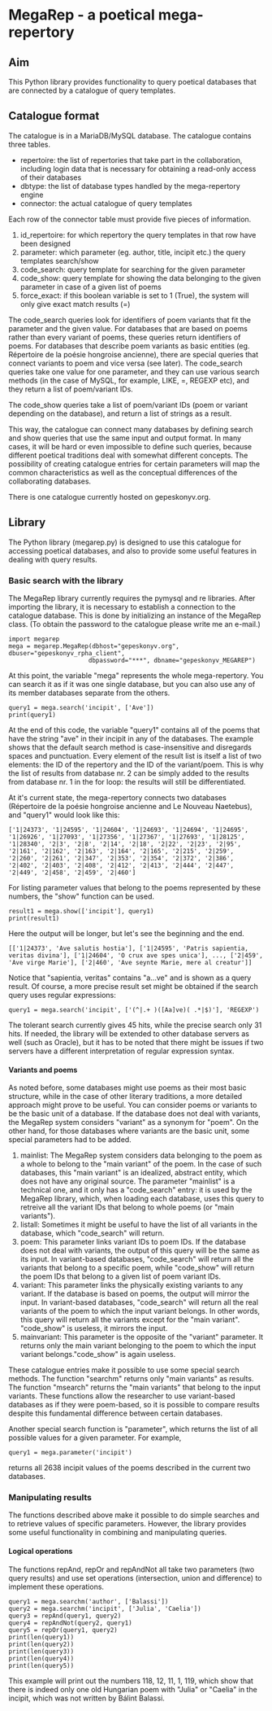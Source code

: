 # MegaRep - a poetical mega-repertory

## Aim

This Python library provides functionality to query poetical databases that are connected by a catalogue of query templates.

## Catalogue format

The catalogue is in a MariaDB/MySQL database. The catalogue contains three tables.
- repertoire: the list of repertories that take part in the collaboration, including login data that is necessary for obtaining a read-only access of their databases
- dbtype: the list of database types handled by the mega-repertory engine
- connector: the actual catalogue of query templates

Each row of the connector table must provide five pieces of information.
1. id_repertoire: for which repertory the query templates in that row have been designed
2. parameter: which parameter (eg. author, title, incipit etc.) the query templates search/show
3. code_search: query template for searching for the given parameter
4. code_show: query template for showing the data belonging to the given parameter in case of a given list of poems
5. force_exact: if this boolean variable is set to 1 (True), the system will only give exact match results (=)

The code_search queries look for identifiers of poem variants that fit the parameter and the given value. For databases that are based on poems rather than every variant of poems, these queries return identifiers of poems. For databases that describe poem variants as basic entities (eg. Répertoire de la poésie hongroise ancienne), there are special queries that connect variants to poem and vice versa (see later). The code_search queries take one value for one parameter, and they can use various search methods (in the case of MySQL, for example, LIKE, =, REGEXP etc), and they return a list of poem/variant IDs.

The code_show queries take a list of poem/variant IDs (poem or variant depending on the database), and return a list of strings as a result.

This way, the catalogue can connect many databases by defining search and show queries that use the same input and output format. In many cases, it will be hard or even impossible to define such queries, because different poetical traditions deal with somewhat different concepts. The possibility of creating catalogue entries for certain parameters will map the common characteristics as well as the conceptual differences of the collaborating databases.

There is one catalogue currently hosted on gepeskonyv.org.

## Library

The Python library (megarep.py) is designed to use this catalogue for accessing poetical databases, and also to provide some useful features in dealing with query results.

### Basic search with the library

The MegaRep library currently requires the pymysql and re libraries. After importing the library, it is necessary to establish a connection to the catalogue database. This is done by initializing an instance of the MegaRep class. (To obtain the password to the catalogue please write me an e-mail.)

    import megarep
    mega = megarep.MegaRep(dbhost="gepeskonyv.org", dbuser="gepeskonyv_rpha_client",
                          dbpassword="***", dbname="gepeskonyv_MEGAREP")

At this point, the variable "mega" represents the whole mega-repertory. You can search it as if it was one single database, but you can also use any of its member databases separate from the others.

    query1 = mega.search('incipit', ['Ave'])
    print(query1)

At the end of this code, the variable "query1" contains all of the poems that have the string "ave" in their incipit in any of the databases. The example shows that the default search method is case-insensitive and disregards spaces and punctuation. Every element of the result list is itself a list of two elements: the ID of the repertory and the ID of the variant/poem. This is why the list of results from database nr. 2 can be simply added to the results from database nr. 1 in the for loop: the results will still be differentiated.

At it's current state, the mega-repertory connects two databases (Répertoire de la poésie hongroise ancienne and Le Nouveau Naetebus), and "query1" would look like this:

    ['1|24373', '1|24595', '1|24604', '1|24693', '1|24694', '1|24695', '1|26926', '1|27093', '1|27356', '1|27367', '1|27693', '1|28125', '1|28340', '2|3', '2|8', '2|14', '2|18', '2|22', '2|23', '2|95', '2|161', '2|162', '2|163', '2|164', '2|165', '2|215', '2|259', '2|260', '2|261', '2|347', '2|353', '2|354', '2|372', '2|386', '2|402', '2|403', '2|408', '2|412', '2|413', '2|444', '2|447', '2|449', '2|458', '2|459', '2|460']

For listing parameter values that belong to the poems represented by these numbers, the "show" function can be used.

    result1 = mega.show(['incipit'], query1)
    print(result1)

Here the output will be longer, but let's see the beginning and the end.

    [['1|24373', 'Ave salutis hostia'], ['1|24595', 'Patris sapientia, veritas divina'], ['1|24604', 'O crux ave spes unica'], ..., ['2|459', 'Ave virge Marie'], ['2|460', 'Ave seynte Marie, mere al creatur']]

Notice that "sapientia, veritas" contains "a...ve" and is shown as a query result. Of course, a more precise result set might be obtained if the search query uses regular expressions:

    query1 = mega.search('incipit', ['(^|.+ )([Aa]ve)( .*|$)'], 'REGEXP')

The tolerant search currently gives 45 hits, while the precise search only 31 hits. If needed, the library will be extended to other database servers as well (such as Oracle), but it has to be noted that there might be issues if two servers have a different interpretation of regular expression syntax.

#### Variants and poems

As noted before, some databases might use poems as their most basic structure, while in the case of other literary traditions, a more detailed approach might prove to be useful. You can consider poems or variants to be the basic unit of a database. If the database does not deal with variants, the MegaRep system considers "variant" as a synonym for "poem". On the other hand, for those databases where variants are the basic unit, some special parameters had to be added.

1. mainlist: The MegaRep system considers data belonging to the poem as a whole to belong to the "main variant" of the poem. In the case of such databases, this "main variant" is an idealized, abstract entity, which does not have any original source. The parameter "mainlist" is a technical one, and it only has a "code_search" entry: it is used by the MegaRep library, which, when loading each database, uses this query to retreive all the variant IDs that belong to whole poems (or "main variants").
2. listall: Sometimes it might be useful to have the list of all variants in the database, which "code_search" will return.
3. poem: This parameter links variant IDs to poem IDs. If the database does not deal with variants, the output of this query will be the same as its input. In variant-based databases, "code_search" will return all the variants that belong to a specific poem, while "code_show" will return the poem IDs that belong to a given list of poem variant IDs.
4. variant: This parameter links the physically existing variants to any variant. If the database is based on poems, the output will mirror the input. In variant-based databases, "code_search" will return all the real variants of the poem to which the input variant belongs. In other words, this query will return all the variants except for the "main variant". "code_show" is useless, it mirrors the input.
5. mainvariant: This parameter is the opposite of the "variant" parameter. It returns only the main variant belonging to the poem to which the input variant belongs."code_show" is again useless.

These catalogue entries make it possible to use some special search methods. The function "searchm" returns only "main variants" as results. The function "msearch" returns the "main variants" that belong to the input variants. These functions allow the researcher to use variant-based databases as if they were poem-based, so it is possible to compare results despite this fundamental difference between certain databases.

Another special search function is "parameter", which returns the list of all possible values for a given parameter. For example,

    query1 = mega.parameter('incipit')

returns all 2638 incipit values of the poems described in the current two databases.

### Manipulating results

The functions described above make it possible to do simple searches and to retrieve values of specific parameters. However, the library provides some useful functionality in combining and manipulating queries.

#### Logical operations

The functions repAnd, repOr and repAndNot all take two parameters (two query results) and use set operations (intersection, union and difference) to implement these operations.

    query1 = mega.searchm('author', ['Balassi'])
    query2 = mega.searchm('incipit', ['Julia', 'Caelia'])
    query3 = repAnd(query1, query2)
    query4 = repAndNot(query2, query1)
    query5 = repOr(query1, query2)
    print(len(query1))
    print(len(query2))
    print(len(query3))
    print(len(query4))
    print(len(query5))

This example will print out the numbers 118, 12, 11, 1, 119, which show that there is indeed only one old Hungarian poem with "Julia" or "Caelia" in the incipit, which was not written by Bálint Balassi.
